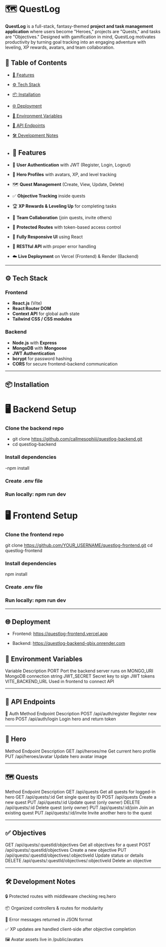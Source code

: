 # 🗺️ QuestLog

**QuestLog** is a full-stack, fantasy-themed **project and task management application** where users become "Heroes," projects are "Quests," and tasks are "Objectives." Designed with gamification in mind, QuestLog motivates productivity by turning goal tracking into an engaging adventure with leveling, XP rewards, avatars, and team collaboration.

## 🚀 Table of Contents

- [📜 Features](#-features)
- [⚙️ Tech Stack](#️-tech-stack)
- [📦 Installation](#-installation)
- [🌐 Deployment](#-deployment)
- [🔑 Environment Variables](#-environment-variables)
- [🧪 API Endpoints](#-api-endpoints)
- [🛠️ Development Notes](#️-development-notes)

- ## 📜 Features

- 🔐 **User Authentication** with JWT (Register, Login, Logout)
- 🧝 **Hero Profiles** with avatars, XP, and level tracking
- 🗺️ **Quest Management** (Create, View, Update, Delete)
- ✅ **Objective Tracking** inside quests
- 🏆 **XP Rewards & Leveling Up** for completing tasks
- 🤝 **Team Collaboration** (join quests, invite others)
- 🧰 **Protected Routes** with token-based access control
- 🎨 **Fully Responsive UI** using React
- 🧪 **RESTful API** with proper error handling
- ☁️ **Live Deployment** on Vercel (Frontend) & Render (Backend)

---

## ⚙️ Tech Stack

### Frontend
- **React.js** (Vite)
- **React Router DOM**
- **Context API** for global auth state
- **Tailwind CSS / CSS modules**

### Backend
- **Node.js** with **Express**
- **MongoDB** with **Mongoose**
- **JWT Authentication**
- **bcrypt** for password hashing
- **CORS** for secure frontend-backend communication

---

## 📦 Installation

# 🖥️ Backend Setup

### Clone the backend repo
- git clone https://github.com/callmesophiii/questlog-backend.git
- cd questlog-backend

### Install dependencies
-npm install

### Create .env file

### Run locally: npm run dev

# 🖥️ Frontend Setup

### Clone the frontend repo
git clone https://github.com/YOUR_USERNAME/questlog-frontend.git
cd questlog-frontend

### Install dependencies
npm install

### Create .env file

### Run locally: npm run dev

---

## 🌐 Deployment
- Frontend: https://questlog-frontend.vercel.app

- Backend: https://questlog-backend-gbix.onrender.com

## 🔑 Environment Variables
Variable	Description
PORT	Port the backend server runs on
MONGO_URI	MongoDB connection string
JWT_SECRET	Secret key to sign JWT tokens
VITE_BACKEND_URL	Used in frontend to connect API

---

## 🧪 API Endpoints
🔐 Auth
Method	Endpoint	Description
POST	/api/auth/register	Register new hero
POST	/api/auth/login	Login hero and return token

---

## 🧝 Hero
Method	Endpoint	Description
GET	/api/heroes/me	Get current hero profile
PUT	/api/heroes/avatar	Update hero avatar image

---

## 🗺️ Quests
Method	Endpoint	Description
GET	/api/quests	Get all quests for logged-in hero
GET	/api/quests/:id	Get single quest by ID
POST	/api/quests	Create a new quest
PUT	/api/quests/:id	Update quest (only owner)
DELETE	/api/quests/:id	Delete quest (only owner)
PUT	/api/quests/:id/join	Join an existing quest
PUT	/api/quests/:id/invite	Invite another hero to the quest

---

## ✅ Objectives
GET	/api/quests/:questId/objectives	Get all objectives for a quest
POST	/api/quests/:questId/objectives	Create a new objective
PUT	/api/quests/:questId/objectives/:objectiveId	Update status or details
DELETE	/api/quests/:questId/objectives/:objectiveId	Delete an objective

---

## 🛠️ Development Notes
🔒 Protected routes with middleware checking req.hero

📦 Organized controllers & routes for modularity

🧪 Error messages returned in JSON format

✅ XP updates are handled client-side after objective completion

🖼️ Avatar assets live in /public/avatars



